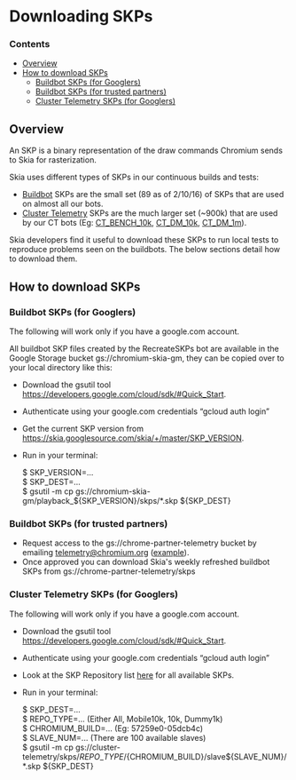 Downloading SKPs
================

### Contents ###

*   [Overview](#overview)
*   [How to download SKPs](#download_skps)
    +   [Buildbot SKPs (for Googlers)](#buildbot_skps_googler)
    +   [Buildbot SKPs (for trusted partners)](#buildbot_skps_partners)
    +   [Cluster Telemetry SKPs (for Googlers)](#ct_skps_googler)

<a name="overview"></a>
Overview
--------

An SKP is a binary representation of the draw commands Chromium sends to Skia for rasterization.

Skia uses different types of SKPs in our continuous builds and tests:

* [Buildbot](https://skia.org/dev/testing/buildbot) SKPs are the small set (89 as of 2/10/16) of SKPs that are used on almost all our bots.
* [Cluster Telemetry](https://skia.org/dev/testing/ct) SKPs are the much larger set (~900k) that are used by our CT bots (Eg: [CT_BENCH_10k](https://build.chromium.org/p/client.skia/builders/Perf-Ubuntu-GCC-GCE-CPU-AVX2-x86_64-Release-CT_BENCH_10k_SKPs), [CT_DM_10k](https://build.chromium.org/p/client.skia/builders/Test-Ubuntu-GCC-GCE-CPU-AVX2-x86_64-Debug-CT_DM_10k_SKPs), [CT_DM_1m](https://build.chromium.org/p/client.skia.fyi/builders/Test-Ubuntu-GCC-GCE-CPU-AVX2-x86_64-Debug-CT_DM_1m_SKPs)).

Skia developers find it useful to download these SKPs to run local tests to reproduce problems seen on the buildbots. The below sections detail how to download them.

<a name="download_skps"></a>
How to download SKPs
--------------------

<a name="buildbot_skps_googler"></a>
### Buildbot SKPs (for Googlers)

The following will work only if you have a google.com account.

All buildbot SKP files created by the RecreateSKPs bot are available in the Google Storage bucket gs://chromium-skia-gm, they can be copied over to your local directory like this:

* Download the gsutil tool https://developers.google.com/cloud/sdk/#Quick_Start.
* Authenticate using your google.com credentials “gcloud auth login”
* Get the current SKP version from https://skia.googlesource.com/skia/+/master/SKP_VERSION.
* Run in your terminal:

    $ SKP\_VERSION=...<br/>
    $ SKP\_DEST=...<br/>
    $ gsutil -m cp gs://chromium-skia-gm/playback\_${SKP\_VERSION}/skps/*.skp ${SKP\_DEST}


<a name="buildbot_skps_partners"></a>
### Buildbot SKPs (for trusted partners)

* Request access to the gs://chrome-partner-telemetry bucket by emailing telemetry@chromium.org ([example](https://groups.google.com/a/chromium.org/d/msg/telemetry/kSwcgH7KiYs/zwBwEZaadOIJ)).
* Once approved you can download Skia's weekly refreshed buildbot SKPs from gs://chrome-partner-telemetry/skps


<a name="ct_skps_googler"></a>
### Cluster Telemetry SKPs (for Googlers)

The following will work only if you have a google.com account.

* Download the gsutil tool https://developers.google.com/cloud/sdk/#Quick_Start.
* Authenticate using your google.com credentials “gcloud auth login”
* Look at the SKP Repository list [here](https://ct.skia.org/lua_script/) for all available SKPs.
* Run in your terminal:

    $ SKP\_DEST=...<br/>
    $ REPO\_TYPE=... (Either All, Mobile10k, 10k, Dummy1k)<br/>
    $ CHROMIUM\_BUILD=... (Eg: 57259e0-05dcb4c)<br/>
    $ SLAVE\_NUM=... (There are 100 available slaves)<br/>
    $ gsutil -m cp gs://cluster-telemetry/skps/${REPO\_TYPE}/${CHROMIUM\_BUILD}/slave${SLAVE\_NUM}/*.skp ${SKP\_DEST}
